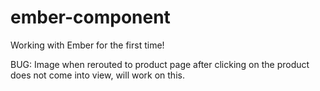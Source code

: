# ember-component
Working with Ember for the first time!


BUG: Image when rerouted to product page after clicking on the product does not come into view, will work on this.
